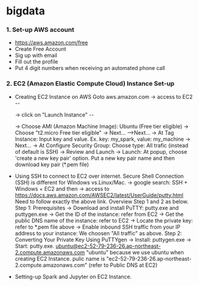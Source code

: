 # bigdata
### 1. Set-up AWS account
- https://aws.amazon.com/free
- Create Free Account
- Sig up with email
- Fill out the profile
- Put 4 digit numbers when receiving an automated phone call

### 2. EC2 (Amazon Elastic Compute Cloud) Instance Set-up  
- Creating EC2 Instance on AWS
  Goto aws.amazon.com 
  -> access to EC2 --
  
  -> click on "Launch Instance" --
  
  -> Choose AMI (Amazon Machine Image): Ubuntu (Free tier eligible) 
  -> Choose "t2.micro Free tier eligible" 
  -> Next... -->Next...
  -> At Tag Instance: Input key and value. Ex. key: my_spark, value: my_machine
  -> Next...
  -> At Configure Security Group: Choose type: All trafic (instead of default is SSH)
  -> Review and Launch
  -> Launch: At popup, choose 'create a new key pair' option. 
     Put a new key pair name and then download key pair (*.pem file)  
- Using SSH to connect to EC2 over internet. 
  Secure Shell Connection (SSH) is different for Windows vs.Linux/Mac.
  -> google search: SSH + Windows + EC2 and then 
  -> access to https://docs.aws.amazon.com/AWSEC2/latest/UserGuide/putty.html
  Need to follow exactly the above link. Overview Step 1 and 2 as below.
  Step 1: Prerequisites
  -> Download and install PuTTY:  putty.exe and  puttygen.exe
  -> Get the ID of the instance: refer from EC2
  -> Get the public DNS name of the instance: refer to EC2
  -> Locate the private key: refer to *.pem file above
  -> Enable inbound SSH traffic from your IP address to your instance: We choosen "All traffic" as above.
  Step 2: Converting Your Private Key Using PuTTYgen
  -> Install: puttygen.exe 
  -> Start: putty.exe. 
      ubuntu@ec2-52-79-236-26.ap-northeast-2.compute.amazonaws.com
      "ubuntu" because we use ubuntu when creating EC2 Instance.
      pulic name is "ec2-52-79-236-26.ap-northeast-2.compute.amazonaws.com" (refer to Public DNS at EC2)
- Setting-up Spark and Jupyter on EC2 Instance.
